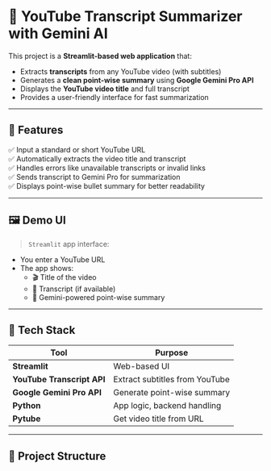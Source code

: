 # 🎥 YouTube Transcript Summarizer with Gemini AI

This project is a **Streamlit-based web application** that:
- Extracts **transcripts** from any YouTube video (with subtitles)
- Generates a **clean point-wise summary** using **Google Gemini Pro API**
- Displays the **YouTube video title** and full transcript
- Provides a user-friendly interface for fast summarization

---

## 📌 Features

✅ Input a standard or short YouTube URL  
✅ Automatically extracts the video title and transcript  
✅ Handles errors like unavailable transcripts or invalid links  
✅ Sends transcript to Gemini Pro for summarization  
✅ Displays point-wise bullet summary for better readability  

---

## 🖼️ Demo UI

> `Streamlit` app interface:
- You enter a YouTube URL
- The app shows:
  - 🎬 Title of the video
  - 📝 Transcript (if available)
  - 📄 Gemini-powered point-wise summary

---

## 🔧 Tech Stack

| Tool                  | Purpose                      |
|-----------------------|------------------------------|
| **Streamlit**         | Web-based UI                 |
| **YouTube Transcript API** | Extract subtitles from YouTube |
| **Google Gemini Pro API**  | Generate point-wise summary     |
| **Python**            | App logic, backend handling  |
| **Pytube**            | Get video title from URL     |

---

## 📁 Project Structure

